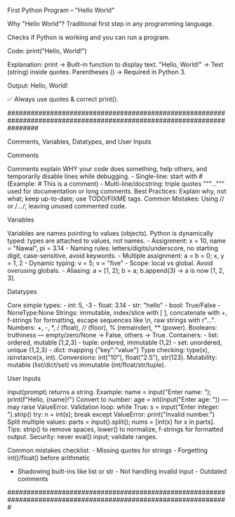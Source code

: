 First Python Program – "Hello World"

Why "Hello World"?
Traditional first step in any programming language.

Checks if Python is working and you can run a program.

Code:
print("Hello, World!")

Explanation:
print → Built-in function to display text.
"Hello, World!" → Text (string) inside quotes.
Parentheses () → Required in Python 3.

Output:
Hello, World!

✅ Always use quotes & correct print().

########################################################################################################################

Comments, Variables, Datatypes, and User Inputs

Comments

Comments explain WHY your code does something, help others, and temporarily
disable lines while debugging. - Single-line: start with # (Example: # This is a comment) -
Multi-line/docstring: triple quotes """...""" used for documentation or long comments. Best Practices:
Explain why, not what; keep up-to-date; use TODO/FIXME tags. Common Mistakes: Using // or
/*...*/; leaving unused commented code.


Variables

Variables are names pointing to values (objects). Python is dynamically typed: types
are attached to values, not names. - Assignment: x = 10, name = "Nawal", pi = 3.14 - Naming rules:
letters/digits/underscore, no starting digit, case-sensitive, avoid keywords. - Multiple assignment: a
= b = 0; x, y = 1, 2 - Dynamic typing: v = 5; v = "five" - Scope: local vs global. Avoid overusing
globals. - Aliasing: a = [1, 2]; b = a; b.append(3) → a is now [1, 2, 3].


Datatypes

Core simple types: - int: 5, -3 - float: 3.14 - str: "hello" - bool: True/False - NoneType:None
Strings: immutable, index/slice with [ ], concatenate with +, f-strings for formatting, escape
sequences like \n, raw strings with r"...". Numbers: +, -, *, / (float), // (floor), % (remainder), **
(power). Booleans: truthiness — empty/zero/None → False, others → True. Containers: - list:
ordered, mutable [1,2,3] - tuple: ordered, immutable (1,2) - set: unordered, unique {1,2,3} - dict:
mapping {"key":"value"} Type checking: type(x), isinstance(x, int). Conversions: int("10"),
float("2.5"), str(123). Mutability: mutable (list/dict/set) vs immutable (int/float/str/tuple).


User Inputs 

input(prompt) returns a string. Example: name = input("Enter name: "); print(f"Hello,
{name}!") Convert to number: age = int(input("Enter age: ")) — may raise ValueError. Validation
loop: while True: s = input("Enter integer: ").strip() try: n = int(s); break except ValueError:
print("Invalid number.") Split multiple values: parts = input().split(); nums = [int(x) for x in parts].
Tips: strip() to remove spaces, lower() to normalize, f-strings for formatted output. Security: never
eval() input; validate ranges.

Common mistakes checklist: - Missing quotes for strings - Forgetting int()/float() before arithmetic
- Shadowing built-ins like list or str - Not handling invalid input - Outdated comments

#################################################################################################################


  
